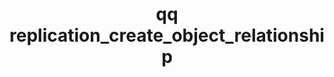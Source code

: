 ---
category: replication
command: replication_create_object_relationship
optional_options:
- alternate: []
  help: File ID of the qumulo directory
  name: --local-directory-id
  required: false
- alternate: []
  help: Path of the qumulo directory
  name: --local-directory-path
  required: false
- alternate: []
  help: Whether data is to be copied to, or from, the object store.
  name: --direction
  required: true
- alternate: []
  help: "S3-compatible server address. If omitted, Amazon S3 address\n           \
    \     s3.<region>.amazonaws.com will be used."
  name: --object-store-address
  required: false
- alternate: []
  help: "Folder to use in the object store bucket. A slash separator is\n        \
    \        automatically used to specify a folder. For example, a folder \"example\"\
    \n                and a file path (relative to the directory_path) \"dir/file\"\
    \ results in\n                key \"example/dir/file\". Use empty value \"\" or\
    \ \"/\" to replicate with\n                the root of the bucket."
  name: --object-folder
  required: true
- alternate: []
  help: "HTTPS port to use when communicating with the object store\n            \
    \    (default: 443)"
  name: --use-port
  required: false
- alternate: []
  help: "Path to a file containing the public certificate of the certificate\n   \
    \             authority to trust for connections to the object store, in PEM format.\n\
    \                If not specified, the built-in trusted public CAs are used."
  name: --ca-certificate
  required: false
- alternate: []
  help: Bucket in the object store to use for this relationship
  name: --bucket
  required: true
- alternate: []
  help: "Addressing style for requests to the bucket. Set to\n                BUCKET_STYLE_PATH\
    \ for path-style addressing or\n                BUCKET_STYLE_VIRTUAL_HOSTED for\
    \ virtual hosted-style (the default).\n                For Amazon S3, virtual\
    \ hosted-style is recommended as path-style will be\n                deprecated.\
    \ Bucket names containing dots (\".\") or characters that are\n              \
    \  not valid in domain names may require path-style.\n                The object-store-address\
    \ should not include the bucket name, regardless\n                of addressing\
    \ style."
  name: --bucket-addressing-style
  required: false
- alternate: []
  help: Region the bucket is located in, e.g., us-west-2
  name: --region
  required: true
- alternate: []
  help: Access key ID to use when communicating with the object store
  name: --access-key-id
  required: true
- alternate: []
  help: Secret access key to use when communicating with the object store
  name: --secret-access-key
  required: false
permalink: /qq-cli-command-guide/replication/replication_create_object_relationship.html
positional_options: []
sidebar: qq_cli_command_reference_sidebar
summary: This section explains how to use the <code>qq replication_create_object_relationship</code>
  command.
synopsis: "\n    Create an object replication relationship that initiates a copy of\
  \ file data to or\n    from S3.\n    "
title: qq replication_create_object_relationship
usage: "qq replication_create_object_relationship [-h] (--local-directory-id LOCAL_DIRECTORY_ID\
  \ | --local-directory-path LOCAL_DIRECTORY_PATH) --direction {COPY_TO_OBJECT,COPY_FROM_OBJECT}\n\
  \    [--object-store-address OBJECT_STORE_ADDRESS] --object-folder OBJECT_FOLDER\
  \ [--use-port USE_PORT] [--ca-certificate CA_CERTIFICATE]\n    --bucket BUCKET [--bucket-addressing-style\
  \ {BUCKET_STYLE_PATH,BUCKET_STYLE_VIRTUAL_HOSTED}] --region REGION --access-key-id\
  \ ACCESS_KEY_ID\n    [--secret-access-key SECRET_ACCESS_KEY]"
zendesk_source: qq CLI Command Guide

---